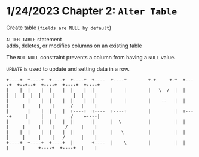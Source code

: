 # 1/24/2023 Chapter 2: `Alter Table`

Create table (`fields are NULL by default`)

`ALTER TABLE` statement  
adds, deletes, or modifies columns on an existing table

The `NOT NULL` constraint prevents a column from having a `NULL` value.

`UPDATE` is used to update and setting data in a row.
```
+----+  +----+  +----+  +----+  +----  +----+        +-+     +-+  +----+  +--+--+  +----+  +----+  +----+
|    |  |    |  |    |  |    |  |      |    |        |   \  /  |  |    |  |  |  |  |    |       |  |    |
|       |    |  |    |  |    |  |      |    |        |    --   |  |    |     |     |    |      /   |    |
|       |    |  |    |  +----+  +----  +----+        |         |  +----+     |     |    |     /    +----|
|       |    |  |    |  |       |      |  \          |         |  |    |     |     |    |    /     |    |
|    |  |    |  |    |  |       |      |   \         |         |  |    |     |     |    |   /      |    |
+----+  +----+  +----+  |       +----  |    \        |         |  |    |     |     +----+  +----+  |    |
```